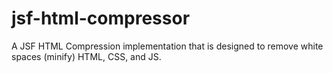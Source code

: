 # jsf-html-compressor
A JSF HTML Compression implementation that is designed to remove white spaces (minify) HTML, CSS, and JS.
